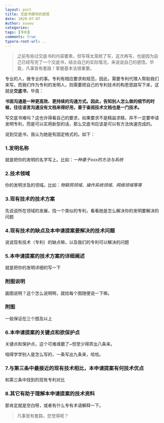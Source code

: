 ```yaml
---
layout: post
title: 交底书撰写的感悟
date: 2020-07-07
Author: xuxeu
categories: 
tags: [专利]
comments: true
typora-root-url: ..
---
```


> 之前有些过交底书的内容要素，但写得太笼统了写，这次再写，也是因为自己已经写完了一个交底书，结合自己的实际情况，来说说自己的感悟。毕竟，凡事皆有套路！掌握基本法很重要。

专业的人，做专业的事。专利有相应要求和规范，因此，需要专利代理人帮助我们来写。而我们作为专利的发明人，则需要把自己的专利技术的构思思路写下来，这就是**交底书**，毕竟：

**书面沟通是一种更高效、更持续的沟通方式。因此，告知别人怎么做的细节的时候，往往语言沟通没有文档来得好用，善于查阅技术文档也是一门技术。**


写交底书难吗？这也许得看自己的要求，如果要求不是精益求精，并不一定要申请发明专利，而是可以实用新型的话，那么交底书应该是可以有方法快速完成的。

说到交底书，我认为她是有固定格式的。如下：

### 1.发明名称

就是把你的发明的名字写上。比如：*一种基于xxx的方法与系统*

### 2.技术领域

你的发明涉及的领域。比如：*物联网领域、操作系统领域、网络领域等等*

### 3.现有技术的技术方案

先说说所在领域的发展，找一个类似的专利，看看她是怎么解决你的发明要解决的问题

### 4.现有技术的缺点及本申请提案要解决的技术问题

说说现有技术（专利）的缺点嘛，以及我们的专利可以解决的问题

### 5.本申请提案的技术方案的详细阐述

就是把你的发明详细的写一下

### 附图说明

画图说明？这个怎么说明啊，就给每个图随便说一下嘛。

### 附图

一般保证在三个图及以上

### 6.本申请提案的关键点和欲保护点

关键点和保护点，这个可难琢磨了~但至少得弄出八条来。

咱得学学别人是怎么写的，一条写出九条来，哈哈。

### 7.与第三条中最接近的现有技术相比，本申请提案有何技术优点

和第三条中找到的现有专利对比

### 8.其它有助于理解本申请提案的技术资料

那肯定就是空白呀，或者有什么专有术语解释一下。

>凡事皆有套路，您觉得呢？

